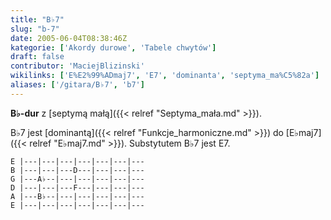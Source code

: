 ```yaml
---
title: "B♭7"
slug: "b-7"
date: 2005-06-04T08:38:46Z
kategorie: ['Akordy durowe', 'Tabele chwytów']
draft: false
contributor: 'MaciejBlizinski'
wikilinks: ['E%E2%99%ADmaj7', 'E7', 'dominanta', 'septyma_ma%C5%82a']
aliases: ['/gitara/B♭7', 'b7']
---
```

**B♭-dur** z [septymą małą]({{< relref "Septyma_mała.md" >}}).

B♭7 jest [dominantą]({{< relref "Funkcje_harmoniczne.md" >}}) do
[E♭maj7]({{< relref "E♭maj7.md" >}}). Substytutem B♭7 jest
E7<!-- link nie odnosił się do niczego: 'B♭7' ('content/B♭7.md') links to 'E7' ('content/E7.md') and that does not exist -->.


```
E |---|---|---|---|---|---|---
B |---|---|---D---|---|---|---
G |---A♭--|---|---|---|---|---
D |---|---|---F---|---|---|---
A |---B♭--|---|---|---|---|---
E |---|---|---|---|---|---|---
```



